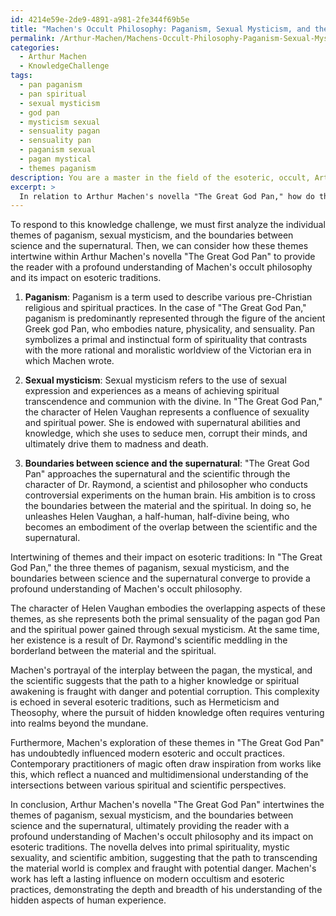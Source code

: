 ```yaml
---
id: 4214e59e-2de9-4891-a981-2fe344f69b5e
title: "Machen's Occult Philosophy: Paganism, Sexual Mysticism, and the Supernatural in 'The Great God Pan'"
permalink: /Arthur-Machen/Machens-Occult-Philosophy-Paganism-Sexual-Mysticism-and-the-Supernatural-in-The-Great-God-Pan/
categories:
  - Arthur Machen
  - KnowledgeChallenge
tags:
  - pan paganism
  - pan spiritual
  - sexual mysticism
  - god pan
  - mysticism sexual
  - sensuality pagan
  - sensuality pan
  - paganism sexual
  - pagan mystical
  - themes paganism
description: You are a master in the field of the esoteric, occult, Arthur Machen and Education. You are a writer of tests, challenges, books and deep knowledge on Arthur Machen for initiates and students to gain deep insights and understanding from. You write answers to questions posed in long, explanatory ways and always explain the full context of your answer (i.e., related concepts, formulas, examples, or history), as well as the step-by-step thinking process you take to answer the challenges. Be rigorous and thorough, and summarize the key themes, ideas, and conclusions at the end.
excerpt: > 
  In relation to Arthur Machen's novella "The Great God Pan," how do the themes of paganism, sexual mysticism, and the boundaries between science and the supernatural intertwine, providing the reader with a profound understanding of Machen's occult philosophy and its impact on esoteric traditions?
---
```

To respond to this knowledge challenge, we must first analyze the individual themes of paganism, sexual mysticism, and the boundaries between science and the supernatural. Then, we can consider how these themes intertwine within Arthur Machen's novella "The Great God Pan" to provide the reader with a profound understanding of Machen's occult philosophy and its impact on esoteric traditions.

1. **Paganism**:
Paganism is a term used to describe various pre-Christian religious and spiritual practices. In the case of "The Great God Pan," paganism is predominantly represented through the figure of the ancient Greek god Pan, who embodies nature, physicality, and sensuality. Pan symbolizes a primal and instinctual form of spirituality that contrasts with the more rational and moralistic worldview of the Victorian era in which Machen wrote.

2. **Sexual mysticism**:
Sexual mysticism refers to the use of sexual expression and experiences as a means of achieving spiritual transcendence and communion with the divine. In "The Great God Pan," the character of Helen Vaughan represents a confluence of sexuality and spiritual power. She is endowed with supernatural abilities and knowledge, which she uses to seduce men, corrupt their minds, and ultimately drive them to madness and death.

3. **Boundaries between science and the supernatural**:
"The Great God Pan" approaches the supernatural and the scientific through the character of Dr. Raymond, a scientist and philosopher who conducts controversial experiments on the human brain. His ambition is to cross the boundaries between the material and the spiritual. In doing so, he unleashes Helen Vaughan, a half-human, half-divine being, who becomes an embodiment of the overlap between the scientific and the supernatural.

Intertwining of themes and their impact on esoteric traditions:
In "The Great God Pan," the three themes of paganism, sexual mysticism, and the boundaries between science and the supernatural converge to provide a profound understanding of Machen's occult philosophy.

The character of Helen Vaughan embodies the overlapping aspects of these themes, as she represents both the primal sensuality of the pagan god Pan and the spiritual power gained through sexual mysticism. At the same time, her existence is a result of Dr. Raymond's scientific meddling in the borderland between the material and the spiritual.

Machen's portrayal of the interplay between the pagan, the mystical, and the scientific suggests that the path to a higher knowledge or spiritual awakening is fraught with danger and potential corruption. This complexity is echoed in several esoteric traditions, such as Hermeticism and Theosophy, where the pursuit of hidden knowledge often requires venturing into realms beyond the mundane.

Furthermore, Machen's exploration of these themes in "The Great God Pan" has undoubtedly influenced modern esoteric and occult practices. Contemporary practitioners of magic often draw inspiration from works like this, which reflect a nuanced and multidimensional understanding of the intersections between various spiritual and scientific perspectives.

In conclusion, Arthur Machen's novella "The Great God Pan" intertwines the themes of paganism, sexual mysticism, and the boundaries between science and the supernatural, ultimately providing the reader with a profound understanding of Machen's occult philosophy and its impact on esoteric traditions. The novella delves into primal spirituality, mystic sexuality, and scientific ambition, suggesting that the path to transcending the material world is complex and fraught with potential danger. Machen's work has left a lasting influence on modern occultism and esoteric practices, demonstrating the depth and breadth of his understanding of the hidden aspects of human experience.
